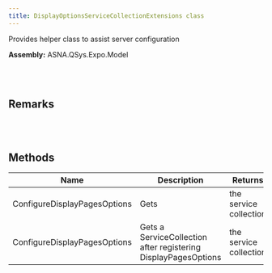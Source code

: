 ```yaml
---
title: DisplayOptionsServiceCollectionExtensions class
---
```


Provides helper class to assist server configuration

**Assembly:** ASNA.QSys.Expo.Model

<br>
<br>

## Remarks

<br>
<br>

## Methods
| Name | Description | Returns
| --- | --- | ---
| ConfigureDisplayPagesOptions | Gets | the service collection
| ConfigureDisplayPagesOptions | Gets a ServiceCollection after registering DisplayPagesOptions | the service collection

<br>
<br>

